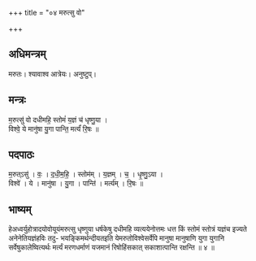 +++
title = "०४ मरुत्सु वो"

+++
## अधिमन्त्रम्
मरुतः। श्यावाश्व आत्रेयः। अनुष्टुप्।

## मन्त्रः
म॒रुत्सु॑ वो दधीमहि॒ स्तोमं॑ य॒ज्ञं च॑ धृष्णु॒या ।  
विश्वे॒ ये मानु॑षा यु॒गा पान्ति॒ मर्त्यं॑ रि॒षः ॥

## पदपाठः
म॒रुत्ऽसु॑ । वः॒ । द॒धी॒म॒हि॒ । स्तोम॑म् । य॒ज्ञम् । च॒ । धृ॒ष्णु॒ऽया ।  
विश्वे॑ । ये । मानु॑षा । यु॒गा । पान्ति॑ । मर्त्य॑म् । रि॒षः ॥

## भाष्यम्
हेअध्वर्युहोत्रादयोवोयूयंमरुत्सु धृष्णुया धर्षकेषु दधीमहि व्यत्ययेनोत्तमः धत्त किं स्तोमं स्तोत्रं यज्ञंच इज्यते अनेनेतियज्ञंहविः तदु- भयङ्किमर्थन्दीयतइति येमरुतोविश्वेसर्वेपि मानुषा मानुषाणि युगा युगानि सर्वेषुकालेष्वित्यर्थः मर्त्यं मरणधर्माणं यजमानं रिषोहिंसकात् सकाशात्पान्ति रक्षन्ति ॥ ४ ॥
